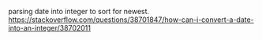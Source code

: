 parsing date into integer to sort for newest.
https://stackoverflow.com/questions/38701847/how-can-i-convert-a-date-into-an-integer/38702011